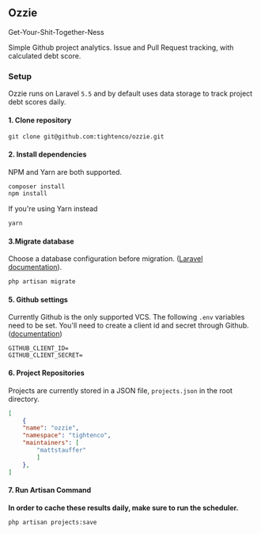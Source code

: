 ## Ozzie
Get-Your-Shit-Together-Ness

Simple Github project analytics. Issue and Pull Request tracking, with calculated debt score.

### Setup

Ozzie runs on Laravel `5.5` and by default uses data storage to track project debt scores daily.

#### 1. Clone repository
```
git clone git@github.com:tightenco/ozzie.git
```
#### 2. Install dependencies
NPM and Yarn are both supported.

```bash  
composer install  
npm install
```

If you're using Yarn instead

```bash  
yarn
```

#### 3.Migrate database

Choose a database configuration before migration. ([Laravel documentation](https://laravel.com/docs/5.5/database)).

```bash  
php artisan migrate
```

#### 5. Github settings
Currently Github is the only supported VCS. The following `.env` variables need to be set. You'll need to create a client id and secret through Github. ([documentation](https://github.com/settings/applications/new))

```
GITHUB_CLIENT_ID=
GITHUB_CLIENT_SECRET=
```

#### 6. Project Repositories
Projects are currently stored in a JSON file, `projects.json` in the root directory.
```json
[
	{
	"name": "ozzie",
	"namespace": "tightenco",
	"maintainers": [
		"mattstauffer"
		]
	},
]
```

#### 7. Run Artisan Command
**In order to cache these results daily, make sure to run the scheduler.**

```bash  
php artisan projects:save  
```
